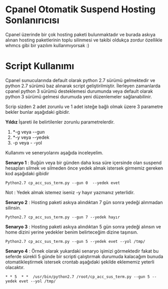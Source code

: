 
#   Cpanel Otomatik Suspend Hosting Sonlanırıcısı

Cpanel üzerinde bir çok hosting paketi bulunmaktadır ve burada askıya alınan hosting paketlerinin toplu silinmesi ve takibi oldukça zordur özellikle whmcs gibi bir yazılım kullanmıyorsak :)

# Script Kullanımı  
 
 Cpanel sunucularında default olarak python 2.7 sürümü gelmektedir ve python 2.7 sürümü baz alınarak script geliştirilmiştir. İlerleyen zamanlarda cpanel python 3 sürümü desteklemesi durumunda veya default olarak python 3 sürümü gelmesi durumuda yeni düzenlemeler sağlanabilinir.

Scrip sizden 2 adet zorunlu ve 1 adet isteğe bağlı olmak üzere 3 parametre bekler bunlar aşağıdaki gibidir.

 **Yıldız** İşareti ile belirtilenler zorunlu parametrelerdir.

 1. *-g  veya  --gun        
 2. *-y  veya  --yedek   
 3. -p  veya - -yol 

Kullanımı ve seneryolarını aşağıda inceleyelim.
 
 **Senaryo 1** : 
  Buğün veya bir günden daha kısa süre içersinde olan suspend hesapları silmek ve silmeden   önce yedek almak istersek girmemiz gereken kod aşağıdaki gibidir

    Python2.7 cp_acc_sus_term.py --gun 0  --yedek evet
  
  Not : Yedek almak istemez iseniz -y hayır yazmanız yeterlidir.
  
  **Senaryo 2** :
Hosting paketi askıya alındıktan 7 gün sonra yedeği alınmadan silinsin.

    Python2.7 cp_acc_sus_term.py --gun 7 --yedek hayır
    
   **Senaryo 3** :
	Hosting paketi askıya alındıktan 5 gün sonra yedeği alınsın ve home dizini yerine yedekler benim belirteceğim dizine taşınsın.

    Python2.7 cp_acc_sus_term.py --gun 5 --yedek evet --yol /tmp/
    
   **Senaryo 4** :
   Örnek olarak yukardaki senaryo işimizi görmektedir fakat bu seferde sürekli 5 günde bir scripti çalıştırmak durumuda kalacağım bunuda otomatikleştirmek istersek crontab aşağıdaki şekilde eklememiz yeterli olacaktır.
   
    * * 5  * *  /usr/bin/python2.7 /root/cp_acc_sus_term.py --gun 5 --yedek evet --yol /tmp/ 
   
 
